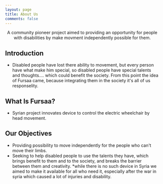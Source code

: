 ```yaml
---
layout: page
title: About Us
comments: false
---
```

    
<center>
A community pioneer project aimed to providing an opportunity for people with disabilities by make movment independently possible for them.</center>

## Introduction
* Disabled people have lost there ability to movement, but every person have what  make him special, so disabled people have special talents and thoughts.... which could benefit the society.
From this point the idea of Fursaa came, because integrating them in the society it's all of us responselity.


## What Is Fursaa?
* Syrian project innovates device to control the electric wheelchair by head movement.

## Our Objectives
* Providing possibility to move independently for the people who can't move their limbs.
* Seeking to help disabled people to use the talents they have, which brings  benefit to them and to the society,  and breaks the barrier  between them and creativity.
*while there is no such device in Syria we aimed to make it available for all who need it, especially after the war in syria which caused a lot of injuries and disability.
